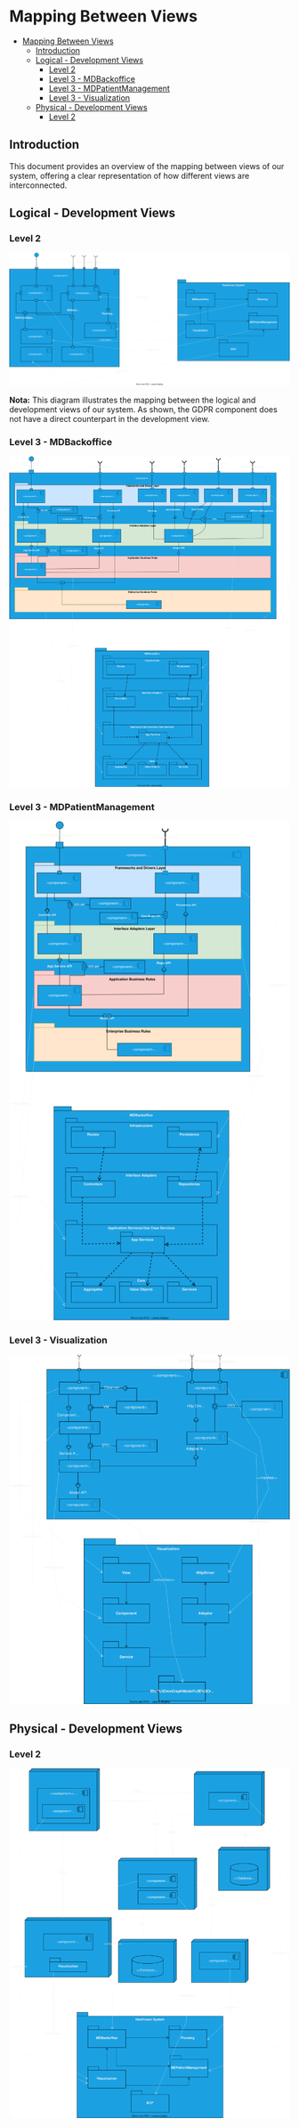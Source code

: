 # Mapping Between Views

<!-- TOC -->
* [Mapping Between Views](#mapping-between-views)
  * [Introduction](#introduction)
  * [Logical - Development Views](#logical---development-views)
    * [Level 2](#level-2)
    * [Level 3 - MDBackoffice](#level-3---mdbackoffice)
    * [Level 3 - MDPatientManagement](#level-3---mdpatientmanagement)
    * [Level 3 - Visualization](#level-3---visualization)
  * [Physical - Development Views](#physical---development-views)
    * [Level 2](#level-2-1)
<!-- TOC -->

## Introduction

This document provides an overview of the mapping between views of our system, offering a clear representation of how different views are interconnected.

## Logical - Development Views

### Level 2

![Mapping level 2 | Logical - Development Views](mapping-views/mapping-logical-to-development-level-2.svg)

**Nota:** This diagram illustrates the mapping between the logical and development views of our system. As shown, the GDPR component does not have a direct counterpart in the development view.

### Level 3 - MDBackoffice

![Mapping level 3 | Logical - Development Views](mapping-views/mapping-logical-to-development-level-3.svg)

### Level 3 - MDPatientManagement

![Mapping level 3 | Logical - Development Views](mapping-views/mapping-logical-to-development-level-3-mdpm.svg)

### Level 3 - Visualization

![Mapping level 3 | Logical - Development Views](mapping-views/mapping-logical-to-development-level-3-vis.svg)

## Physical - Development Views

### Level 2

![Mapping level 2 | Physical - Development Views](mapping-views/mapping-physical-to-development-level-2.svg)
